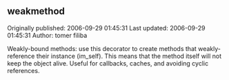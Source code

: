 ## weakmethod

Originally published: 2006-09-29 01:45:31
Last updated: 2006-09-29 01:45:31
Author: tomer filiba

Weakly-bound methods: use this decorator to create methods that weakly-reference their instance (im_self). This means that the method itself will not keep the object alive. Useful for callbacks, caches, and avoiding cyclic references.